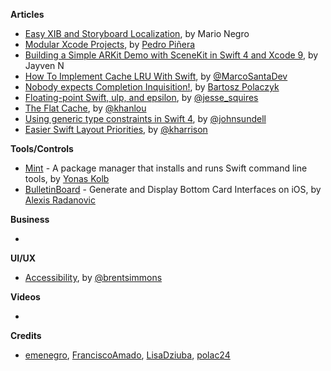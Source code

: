 **Articles**

* [Easy XIB and Storyboard Localization](https://medium.com/@mario.negro.martin/easy-xib-and-storyboard-localization-b2794c69c9db), by Mario Negro
* [Modular Xcode Projects](http://ppinera.es/2017/09/29/modular-xcode-projects.html), by [Pedro Piñera](http://twitter.com/pepibumur)
* [Building a Simple ARKit Demo with SceneKit in Swift 4 and Xcode 9](https://www.appcoda.com/arkit-introduction-scenekit/), by Jayven N
* [How To Implement Cache LRU With Swift](https://marcosantadev.com/implement-cache-lru-swift/), by [@MarcoSantaDev](https://twitter.com/MarcoSantaDev)
* [Nobody expects Completion Inquisition!](https://medium.com/@londeix/nobody-expects-completion-inquisition-170fd08f8783), by [Bartosz Polaczyk](https://twitter.com/norapsi)
* [Floating-point Swift, ulp, and epsilon](https://www.jessesquires.com/blog/floating-point-swift-ulp-and-epsilon/), by [@jesse_squires](https://twitter.com/jesse_squires)
* [The Flat Cache](http://khanlou.com/2017/10/the-flat-cache/), by [@khanlou](http://www.twitter.com/khanlou)
* [Using generic type constraints in Swift 4](https://www.swiftbysundell.com/posts/using-generic-type-constraints-in-swift-4), by [@johnsundell](https://twitter.com/johnsundell)
* [Easier Swift Layout Priorities](https://useyourloaf.com/blog/easier-swift-layout-priorities/), by [@kharrison](https://twitter.com/kharrison)

**Tools/Controls**

* [Mint](https://github.com/yonaskolb/Mint) - A package manager that installs and runs Swift command line tools, by [Yonas Kolb](https://twitter.com/yonaskolb)
* [BulletinBoard](https://github.com/alexaubry/BulletinBoard) - Generate and Display Bottom Card Interfaces on iOS, by [Alexis Radanovic](https://github.com/alexaubry)
 
**Business**

* 

**UI/UX**

* [Accessibility](http://inessential.com/2017/10/03/accessibility), by [@brentsimmons](https://twitter.com/brentsimmons)

**Videos**

* 

**Credits**

* [emenegro](https://github.com/emenegro), [FranciscoAmado](http://github.com/FranciscoAmado), [LisaDziuba](http://github.com/lisadziuba), [polac24](https://github.com/polac24)
